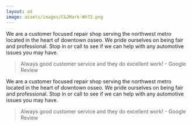 ```yaml
---
layout: ad
image: assets/images/C&JMark-Wh72.png
---
```


We are a customer focused repair shop serving the northwest metro located in the heart of downtown osseo. We pride ourselves on being fair and professional. Stop in or call to see if we can help with any automotive issues you may have.

> Always good customer service and they do excellent work! - Google Review

We are a customer focused repair shop serving the northwest metro located in the heart of downtown osseo. We pride ourselves on being fair and professional. Stop in or call to see if we can help with any automotive issues you may have.

> Always good customer service and they do excellent work! - Google Review
